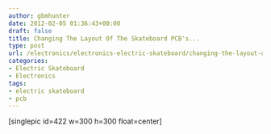 ```yaml
---
author: gbmhunter
date: 2012-02-05 01:36:43+00:00
draft: false
title: Changing The Layout Of The Skateboard PCB's...
type: post
url: /electronics/electronics-electric-skateboard/changing-the-layout-of-the-skateboard-pcbs
categories:
- Electric Skateboard
- Electronics
tags:
- electric skateboard
- pcb
---
```


[singlepic id=422 w=300 h=300 float=center]
